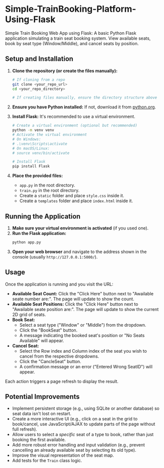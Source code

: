 # Simple-TrainBooking-Platform-Using-Flask
Simple Train Booking Web App using Flask: A basic Python Flask application simulating a train seat booking system. View available seats, book by seat type (Window/Middle), and cancel seats by position.
## Setup and Installation

1.  **Clone the repository (or create the files manually):**
    ```bash
    # If cloning from a repo
    git clone <your_repo_url>
    cd <your_repo_directory>

    # If creating files manually, ensure the directory structure above is followed.
    ```

2.  **Ensure you have Python installed:**
    If not, download it from [python.org](https://www.python.org/).

3.  **Install Flask:**
    It's recommended to use a virtual environment.
    ```bash
    # Create a virtual environment (optional but recommended)
    python -m venv venv
    # Activate the virtual environment
    # On Windows:
    # .\venv\Scripts\activate
    # On macOS/Linux:
    # source venv/bin/activate

    # Install Flask
    pip install Flask
    ```

4.  **Place the provided files:**
    *   `app.py` in the root directory.
    *   `train.py` in the root directory.
    *   Create a `static` folder and place `style.css` inside it.
    *   Create a `templates` folder and place `index.html` inside it.

## Running the Application

1.  **Make sure your virtual environment is activated** (if you used one).
2.  **Run the Flask application:**
    ```bash
    python app.py
    ```
3.  **Open your web browser** and navigate to the address shown in the console (usually `http://127.0.0.1:5000/`).

## Usage

Once the application is running and you visit the URL:

*   **Available Seat Count:** Click the "Click Here" button next to "Awailable seate number are:". The page will update to show the count.
*   **Available Seat Positions:** Click the "Click Here" button next to "Awailable seate position are:". The page will update to show the current 2D grid of seats.
*   **Book Seat:**
    *   Select a seat type ("Window" or "Middle") from the dropdown.
    *   Click the "BookSeat" button.
    *   A message indicating the booked seat's position or "No Seats Available" will appear.
*   **Cancel Seat:**
    *   Select the Row index and Column index of the seat you wish to cancel from the respective dropdowns.
    *   Click the "CancleSeat" button.
    *   A confirmation message or an error ("Entered Wrong SeatID") will appear.

Each action triggers a page refresh to display the result.

## Potential Improvements

*   Implement persistent storage (e.g., using SQLite or another database) so seat data isn't lost on restart.
*   Create a more interactive UI (e.g., click on a seat in the grid to book/cancel, use JavaScript/AJAX to update parts of the page without full refresh).
*   Allow users to select a *specific* seat of a type to book, rather than just booking the first available.
*   Add more robust error handling and input validation (e.g., prevent cancelling an already available seat by selecting its old type).
*   Improve the visual representation of the seat map.
*   Add tests for the `Train` class logic.
